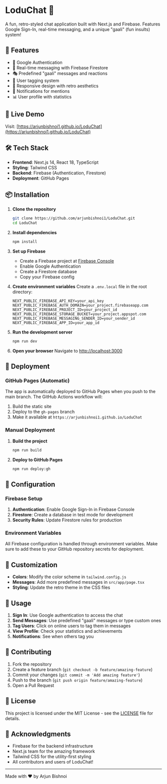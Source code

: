 # LoduChat 🚀

A fun, retro-styled chat application built with Next.js and Firebase. Features Google Sign-In, real-time messaging, and a unique "gaali" (fun insults) system!

## 🌟 Features

- 🔐 Google Authentication
- 💬 Real-time messaging with Firebase Firestore
- 🎭 Predefined "gaali" messages and reactions
- 👥 User tagging system
- 📱 Responsive design with retro aesthetics
- 🔔 Notifications for mentions
- 📊 User profile with statistics

## 🚀 Live Demo

Visit: [https://arjunbishnoi1.github.io/LoduChat](https://arjunbishnoi1.github.io/LoduChat)

## 🛠️ Tech Stack

- **Frontend**: Next.js 14, React 18, TypeScript
- **Styling**: Tailwind CSS
- **Backend**: Firebase (Authentication, Firestore)
- **Deployment**: GitHub Pages

## 📦 Installation

1. **Clone the repository**
   ```bash
   git clone https://github.com/arjunbishnoi1/LoduChat.git
   cd LoduChat
   ```

2. **Install dependencies**
   ```bash
   npm install
   ```

3. **Set up Firebase**
   - Create a Firebase project at [Firebase Console](https://console.firebase.google.com/)
   - Enable Google Authentication
   - Create a Firestore database
   - Copy your Firebase config

4. **Create environment variables**
   Create a `.env.local` file in the root directory:
   ```env
   NEXT_PUBLIC_FIREBASE_API_KEY=your_api_key
   NEXT_PUBLIC_FIREBASE_AUTH_DOMAIN=your_project.firebaseapp.com
   NEXT_PUBLIC_FIREBASE_PROJECT_ID=your_project_id
   NEXT_PUBLIC_FIREBASE_STORAGE_BUCKET=your_project.appspot.com
   NEXT_PUBLIC_FIREBASE_MESSAGING_SENDER_ID=your_sender_id
   NEXT_PUBLIC_FIREBASE_APP_ID=your_app_id
   ```

5. **Run the development server**
   ```bash
   npm run dev
   ```

6. **Open your browser**
   Navigate to [http://localhost:3000](http://localhost:3000)

## 🚀 Deployment

### GitHub Pages (Automatic)

The app is automatically deployed to GitHub Pages when you push to the main branch. The GitHub Actions workflow will:

1. Build the static site
2. Deploy to the `gh-pages` branch
3. Make it available at `https://arjunbishnoi1.github.io/LoduChat`

### Manual Deployment

1. **Build the project**
   ```bash
   npm run build
   ```

2. **Deploy to GitHub Pages**
   ```bash
   npm run deploy:gh
   ```

## 🔧 Configuration

### Firebase Setup

1. **Authentication**: Enable Google Sign-In in Firebase Console
2. **Firestore**: Create a database in test mode for development
3. **Security Rules**: Update Firestore rules for production

### Environment Variables

All Firebase configuration is handled through environment variables. Make sure to add these to your GitHub repository secrets for deployment.

## 🎨 Customization

- **Colors**: Modify the color scheme in `tailwind.config.js`
- **Messages**: Add more predefined messages in `src/app/page.tsx`
- **Styling**: Update the retro theme in the CSS files

## 📱 Usage

1. **Sign In**: Use Google authentication to access the chat
2. **Send Messages**: Use predefined "gaali" messages or type custom ones
3. **Tag Users**: Click on online users to tag them in messages
4. **View Profile**: Check your statistics and achievements
5. **Notifications**: See when others tag you

## 🤝 Contributing

1. Fork the repository
2. Create a feature branch (`git checkout -b feature/amazing-feature`)
3. Commit your changes (`git commit -m 'Add amazing feature'`)
4. Push to the branch (`git push origin feature/amazing-feature`)
5. Open a Pull Request

## 📄 License

This project is licensed under the MIT License - see the [LICENSE](LICENSE) file for details.

## 🙏 Acknowledgments

- Firebase for the backend infrastructure
- Next.js team for the amazing framework
- Tailwind CSS for the utility-first styling
- All contributors and users of LoduChat!

---

Made with ❤️ by Arjun Bishnoi 